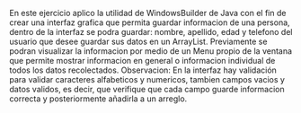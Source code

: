 En este ejercicio aplico la utilidad de WindowsBuilder de Java con el fin de crear una interfaz grafica que permita guardar informacion de una persona, dentro de la interfaz se podra guardar: nombre, apellido, edad y telefono del usuario que desee guardar sus datos en un ArrayList.
Previamente se podran visualizar la informacion por medio de un Menu propio de la ventana que permite mostrar informacion en general o informacion individual de todos los datos recolectados.
Observacion: En la interfaz hay validación para validar caracteres alfabeticos y numericos, tambien campos vacios y datos validos, es decir, que verifique que cada campo guarde informacion correcta y posteriormente añadirla a un arreglo.
